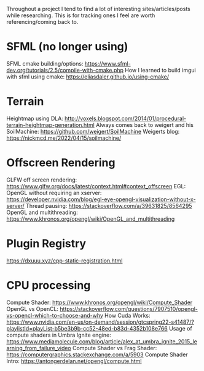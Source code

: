 Throughout a project I tend to find a lot of interesting sites/articles/posts while researching. This is for tracking ones I feel are worth referencing/coming back to.

# SFML (no longer using)
SFML cmake building/options: https://www.sfml-dev.org/tutorials/2.5/compile-with-cmake.php
How I learned to build imgui with sfml using cmake: https://eliasdaler.github.io/using-cmake/

# Terrain
Heightmap using DLA: http://voxels.blogspot.com/2014/01/procedural-terrain-heightmap-generation.html
Always comes back to weigert and his SoilMachine: https://github.com/weigert/SoilMachine
Weigerts blog: https://nickmcd.me/2022/04/15/soilmachine/

# Offscreen Rendering
GLFW off screen rendering: https://www.glfw.org/docs/latest/context.html#context_offscreen
EGL: OpenGL without requiring an xserver: https://developer.nvidia.com/blog/egl-eye-opengl-visualization-without-x-server/
Thread pausing: https://stackoverflow.com/a/39631825/8564295
OpenGL and multithreading: https://www.khronos.org/opengl/wiki/OpenGL_and_multithreading

# Plugin Registry
https://dxuuu.xyz/cpp-static-registration.html

# CPU processing
Compute Shader: https://www.khronos.org/opengl/wiki/Compute_Shader
OpenGL vs OpenCL: https://stackoverflow.com/questions/7907510/opengl-vs-opencl-which-to-choose-and-why
How Cuda Works: https://www.nvidia.com/en-us/on-demand/session/gtcspring22-s41487/?playlistId=playList-b5be3b9b-cc52-48ed-b83d-4352b108e766
Usage of compute shaders in Umbra Ignite engine: https://www.mediamolecule.com/blog/article/alex_at_umbra_ignite_2015_learning_from_failure_video
Compute Shader vs Frag Shader: https://computergraphics.stackexchange.com/a/5903
Compute Shader Intro: https://antongerdelan.net/opengl/compute.html
